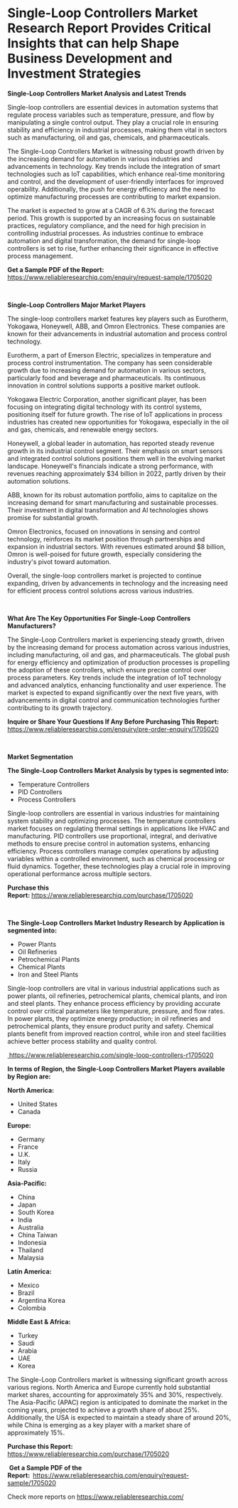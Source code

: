 <p><h1>Single-Loop Controllers Market Research Report Provides Critical Insights that can help Shape Business Development and Investment Strategies</h1></p><p><strong>Single-Loop Controllers Market Analysis and Latest Trends</strong></p>
<p><p>Single-loop controllers are essential devices in automation systems that regulate process variables such as temperature, pressure, and flow by manipulating a single control output. They play a crucial role in ensuring stability and efficiency in industrial processes, making them vital in sectors such as manufacturing, oil and gas, chemicals, and pharmaceuticals.</p><p>The Single-Loop Controllers Market is witnessing robust growth driven by the increasing demand for automation in various industries and advancements in technology. Key trends include the integration of smart technologies such as IoT capabilities, which enhance real-time monitoring and control, and the development of user-friendly interfaces for improved operability. Additionally, the push for energy efficiency and the need to optimize manufacturing processes are contributing to market expansion. </p><p>The market is expected to grow at a CAGR of 6.3% during the forecast period. This growth is supported by an increasing focus on sustainable practices, regulatory compliance, and the need for high precision in controlling industrial processes. As industries continue to embrace automation and digital transformation, the demand for single-loop controllers is set to rise, further enhancing their significance in effective process management.</p></p>
<p><strong>Get a Sample PDF of the Report:&nbsp;</strong> <a href="https://www.reliableresearchiq.com/enquiry/request-sample/1705020?utm_campaign=1121&utm_medium=2&utm_source=Github&utm_content=ia&utm_term=09012025&utm_id=single-loop-controllers">https://www.reliableresearchiq.com/enquiry/request-sample/1705020</a></p>
<p>&nbsp;</p>
<p><strong>Single-Loop Controllers Major Market Players</strong></p>
<p><p>The single-loop controllers market features key players such as Eurotherm, Yokogawa, Honeywell, ABB, and Omron Electronics. These companies are known for their advancements in industrial automation and process control technology. </p><p>Eurotherm, a part of Emerson Electric, specializes in temperature and process control instrumentation. The company has seen considerable growth due to increasing demand for automation in various sectors, particularly food and beverage and pharmaceuticals. Its continuous innovation in control solutions supports a positive market outlook.</p><p>Yokogawa Electric Corporation, another significant player, has been focusing on integrating digital technology with its control systems, positioning itself for future growth. The rise of IoT applications in process industries has created new opportunities for Yokogawa, especially in the oil and gas, chemicals, and renewable energy sectors.</p><p>Honeywell, a global leader in automation, has reported steady revenue growth in its industrial control segment. Their emphasis on smart sensors and integrated control solutions positions them well in the evolving market landscape. Honeywell's financials indicate a strong performance, with revenues reaching approximately $34 billion in 2022, partly driven by their automation solutions.</p><p>ABB, known for its robust automation portfolio, aims to capitalize on the increasing demand for smart manufacturing and sustainable processes. Their investment in digital transformation and AI technologies shows promise for substantial growth.</p><p>Omron Electronics, focused on innovations in sensing and control technology, reinforces its market position through partnerships and expansion in industrial sectors. With revenues estimated around $8 billion, Omron is well-poised for future growth, especially considering the industry's pivot toward automation.</p><p>Overall, the single-loop controllers market is projected to continue expanding, driven by advancements in technology and the increasing need for efficient process control solutions across various industries.</p></p>
<p>&nbsp;</p>
<p><strong>What Are The Key Opportunities For Single-Loop Controllers Manufacturers?</strong></p>
<p><p>The Single-Loop Controllers market is experiencing steady growth, driven by the increasing demand for process automation across various industries, including manufacturing, oil and gas, and pharmaceuticals. The global push for energy efficiency and optimization of production processes is propelling the adoption of these controllers, which ensure precise control over process parameters. Key trends include the integration of IoT technology and advanced analytics, enhancing functionality and user experience. The market is expected to expand significantly over the next five years, with advancements in digital control and communication technologies further contributing to its growth trajectory.</p></p>
<p><strong>Inquire or Share Your Questions If Any Before Purchasing This Report:</strong> <a href="https://www.reliableresearchiq.com/enquiry/pre-order-enquiry/1705020?utm_campaign=1121&utm_medium=2&utm_source=Github&utm_content=ia&utm_term=09012025&utm_id=single-loop-controllers">https://www.reliableresearchiq.com/enquiry/pre-order-enquiry/1705020</a></p>
<p>&nbsp;</p>
<p><strong>Market Segmentation</strong></p>
<p><strong>The Single-Loop Controllers Market Analysis by types is segmented into:</strong></p>
<p><ul><li>Temperature Controllers</li><li>PID Controllers</li><li>Process Controllers</li></ul></p>
<p><p>Single-loop controllers are essential in various industries for maintaining system stability and optimizing processes. The temperature controllers market focuses on regulating thermal settings in applications like HVAC and manufacturing. PID controllers use proportional, integral, and derivative methods to ensure precise control in automation systems, enhancing efficiency. Process controllers manage complex operations by adjusting variables within a controlled environment, such as chemical processing or fluid dynamics. Together, these technologies play a crucial role in improving operational performance across multiple sectors.</p></p>
<p><strong>Purchase this Report:&nbsp;</strong><a href="https://www.reliableresearchiq.com/purchase/1705020?utm_campaign=1121&utm_medium=2&utm_source=Github&utm_content=ia&utm_term=09012025&utm_id=single-loop-controllers">https://www.reliableresearchiq.com/purchase/1705020</a></p>
<p>&nbsp;</p>
<p><strong>The Single-Loop Controllers Market Industry Research by Application is segmented into:</strong></p>
<p><ul><li>Power Plants</li><li>Oil Refineries</li><li>Petrochemical Plants</li><li>Chemical Plants</li><li>Iron and Steel Plants</li></ul></p>
<p><p>Single-loop controllers are vital in various industrial applications such as power plants, oil refineries, petrochemical plants, chemical plants, and iron and steel plants. They enhance process efficiency by providing accurate control over critical parameters like temperature, pressure, and flow rates. In power plants, they optimize energy production; in oil refineries and petrochemical plants, they ensure product purity and safety. Chemical plants benefit from improved reaction control, while iron and steel facilities achieve better process stability and quality control.</p></p>
<p><a href="https://www.reliableresearchiq.com/single-loop-controllers-r1705020?utm_campaign=1121&utm_medium=2&utm_source=Github&utm_content=ia&utm_term=09012025&utm_id=single-loop-controllers">&nbsp;https://www.reliableresearchiq.com/single-loop-controllers-r1705020</a></p>
<p><strong>In terms of Region, the Single-Loop Controllers Market Players available by Region are:</strong></p>
<p>
    <p> <strong> North America: </strong>
        <ul>
            <li>United States</li>
            <li>Canada</li>
        </ul>
        </p> 
    <p> <strong> Europe: </strong>
        <ul>
            <li>Germany</li>
            <li>France</li>
            <li>U.K.</li>
            <li>Italy</li>
            <li>Russia</li>
        </ul>
        </p> 
    <p> <strong> Asia-Pacific: </strong>
        <ul>
            <li>China</li>
            <li>Japan</li>
            <li>South Korea</li>
            <li>India</li>
            <li>Australia</li>
            <li>China Taiwan</li>
            <li>Indonesia</li>
            <li>Thailand</li>
            <li>Malaysia</li>
        </ul>
        </p> 
    <p> <strong> Latin America: </strong>
        <ul>
            <li>Mexico</li>
            <li>Brazil</li>
            <li>Argentina Korea</li>
            <li>Colombia</li>
        </ul>
        </p> 
    <p> <strong> Middle East & Africa: </strong>
        <ul>
            <li>Turkey</li>
            <li>Saudi</li>
            <li>Arabia</li>
            <li>UAE</li>
            <li>Korea</li>
        </ul>
    </p>
    </p>
<p><p>The Single-Loop Controllers market is witnessing significant growth across various regions. North America and Europe currently hold substantial market shares, accounting for approximately 35% and 30%, respectively. The Asia-Pacific (APAC) region is anticipated to dominate the market in the coming years, projected to achieve a growth share of about 25%. Additionally, the USA is expected to maintain a steady share of around 20%, while China is emerging as a key player with a market share of approximately 15%.</p></p>
<p><strong>Purchase this Report: </strong><a href="https://www.reliableresearchiq.com/purchase/1705020?utm_campaign=1121&utm_medium=2&utm_source=Github&utm_content=ia&utm_term=09012025&utm_id=single-loop-controllers">https://www.reliableresearchiq.com/purchase/1705020</a></p>
<p>&nbsp;<strong>Get a Sample PDF of the Report:&nbsp;&nbsp;</strong><a href="https://www.reliableresearchiq.com/enquiry/request-sample/1705020?utm_campaign=1121&utm_medium=2&utm_source=Github&utm_content=ia&utm_term=09012025&utm_id=single-loop-controllers">https://www.reliableresearchiq.com/enquiry/request-sample/1705020</a></p>
<p><strong></strong></p>
<p>Check more reports on <a href="https://www.reliableresearchiq.com/?utm_campaign=1121&utm_medium=2&utm_source=Github&utm_content=ia&utm_term=09012025&utm_id=single-loop-controllers">https://www.reliableresearchiq.com/</a></p>